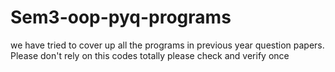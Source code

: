 # Sem3-oop-pyq-programs
we have tried to cover up all the programs in previous year question papers. Please don't rely on this codes totally please check and verify once 
